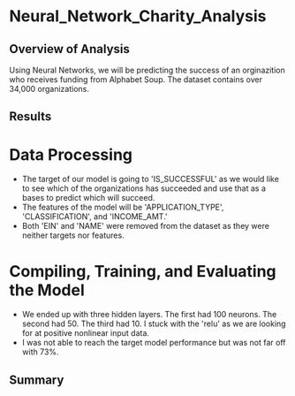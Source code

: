 # Neural_Network_Charity_Analysis

## Overview of Analysis
Using Neural Networks, we will be predicting the success of an orginazition who receives funding from Alphabet Soup. The dataset contains over 34,000 organizations.

## Results

# Data Processing
- The target of our model is going to 'IS_SUCCESSFUL' as we would like to see which of the organizations has succeeded and use that as a bases to predict which will succeed.
- The features of the model will be 'APPLICATION_TYPE', 'CLASSIFICATION', and 'INCOME_AMT.'
- Both 'EIN' and 'NAME' were removed from the dataset as they were neither targets nor features.

# Compiling, Training, and Evaluating the Model
- We ended up with three hidden layers. The first had 100 neurons. The second had 50. The third had 10. I stuck with the 'relu' as we are looking for at positive nonlinear input data.
- I was not able to reach the target model performance but was not far off with 73%.

## Summary